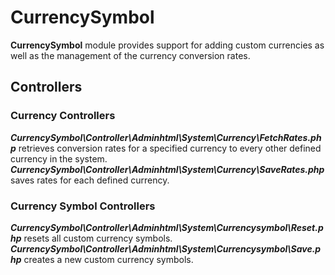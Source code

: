 # CurrencySymbol

**CurrencySymbol** module provides support for adding custom currencies as well as the management of the currency 
conversion rates.

## Controllers

### Currency Controllers
***CurrencySymbol\Controller\Adminhtml\System\Currency\FetchRates.php*** retrieves conversion rates for a specified 
currency to every other defined currency in the system.
***CurrencySymbol\Controller\Adminhtml\System\Currency\SaveRates.php*** saves rates for each defined currency.

### Currency Symbol Controllers
***CurrencySymbol\Controller\Adminhtml\System\Currencysymbol\Reset.php*** resets all custom currency symbols.
***CurrencySymbol\Controller\Adminhtml\System\Currencysymbol\Save.php*** creates a new custom currency symbols.

